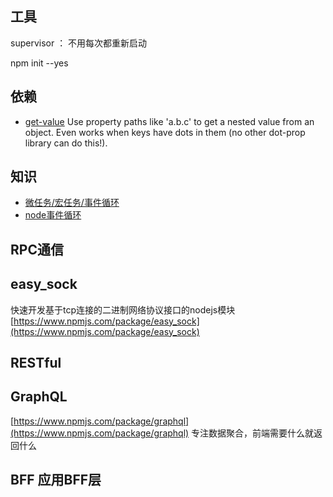 ## 工具

supervisor ： 不用每次都重新启动


npm init --yes


## 依赖

* [get-value](https://www.npmjs.com/package/get-value)  Use property paths like 'a.b.c' to get a nested value from an object. Even works when keys have dots in them (no other dot-prop library can do this!).




## 知识

* [微任务/宏任务/事件循环](https://jakearchibald.com/2015/tasks-microtasks-queues-and-schedules/?utm_source=html5weekly)
* [node事件循环](https://www.taopoppy.cn/node/one_eventLoop.html)

## RPC通信


## easy_sock

快速开发基于tcp连接的二进制网络协议接口的nodejs模块 
[https://www.npmjs.com/package/easy_sock](https://www.npmjs.com/package/easy_sock)


## RESTful

## GraphQL

[https://www.npmjs.com/package/graphql](https://www.npmjs.com/package/graphql)
专注数据聚合，前端需要什么就返回什么

## BFF 应用BFF层



